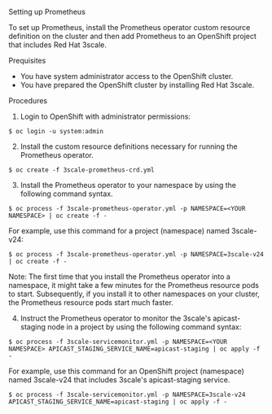 Setting up Prometheus

To set up Prometheus, install the Prometheus operator custom resource definition on the cluster and then add Prometheus to an OpenShift project that includes Red Hat 3scale.

Prequisites

* You have system administrator access to the OpenShift cluster.
* You have prepared the OpenShift cluster by installing Red Hat 3scale.

Procedures

1. Login to OpenShift with administrator permissions:
```
$ oc login -u system:admin
```
2. Install the custom resource definitions necessary for running the Prometheus operator.
```
$ oc create -f 3scale-prometheus-crd.yml
```
3. Install the Prometheus operator to your namespace by using the following command syntax.
```
$ oc process -f 3scale-prometheus-operator.yml -p NAMESPACE=<YOUR NAMESPACE> | oc create -f -
```
For example, use this command for a project (namespace) named 3scale-v24:
```
$ oc process -f 3scale-prometheus-operator.yml -p NAMESPACE=3scale-v24 | oc create -f -
```
Note: The first time that you install the Prometheus operator into a namespace, it might take a few minutes for the Prometheus resource pods to start. Subsequently, if you install it to other namespaces on your cluster, the Prometheus resource pods start much faster.

4. Instruct the Prometheus operator to monitor the 3scale's apicast-staging node in a project by using the following command syntax:
```
$ oc process -f 3scale-servicemonitor.yml -p NAMESPACE=<YOUR NAMESPACE> APICAST_STAGING_SERVICE_NAME=apicast-staging | oc apply -f -
```
For example, use this command for an OpenShift project (namespace) named 3scale-v24 that includes 3scale's apicast-staging service.
```
$ oc process -f 3scale-servicemonitor.yml -p NAMESPACE=3scale-v24 APICAST_STAGING_SERVICE_NAME=apicast-staging | oc apply -f -
```
